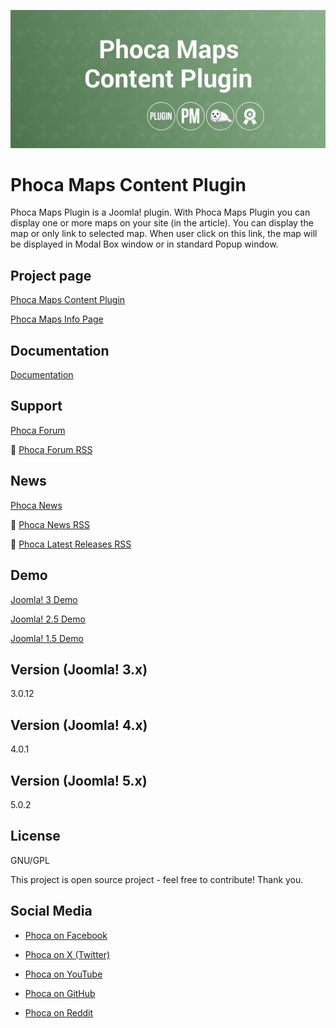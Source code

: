 



![Phoca Maps Content Plugin](https://github.com/PhocaCz/PhocaMapsPlugin/blob/master/phocamaps.png?raw=true)

# Phoca Maps Content Plugin



Phoca Maps Plugin is a Joomla! plugin. With Phoca Maps Plugin you can display one or more maps on your site (in the article). You can display the map or only link to selected map. When user click on this link, the map will be displayed in Modal Box window or in standard Popup window.



## Project page

[Phoca Maps Content Plugin](https://www.phoca.cz/phocamaps-plugin)

[Phoca Maps Info Page](https://www.phoca.cz/project/phocamaps-joomla-maps)



## Documentation

[Documentation](https://www.phoca.cz/documentation/category/54-phoca-maps-plugin)





## Support

[Phoca Forum](https://www.phoca.cz/forum)

:bell: [Phoca Forum RSS](https://www.phoca.cz/forum/app.php/feed)



## News

[Phoca News](https://www.phoca.cz/news)

:bell: [Phoca News RSS](https://www.phoca.cz/news?format=feed&type=rss)

:bell: [Phoca Latest Releases RSS](https://www.phoca.cz/download/feed/111?format=feed&type=rss)



## Demo

[Joomla! 3 Demo](https://www.phoca.cz/joomla3demo/phoca-maps-demo)

[Joomla! 2.5 Demo](https://www.phoca.cz/joomlademo/phoca-maps)

[Joomla! 1.5 Demo](https://www.phoca.cz/demo/phoca-maps-demo-component)



## Version (Joomla! 3.x)

3.0.12

## Version (Joomla! 4.x)

4.0.1

## Version (Joomla! 5.x)

5.0.2



## License

GNU/GPL



This project is open source project - feel free to contribute! Thank you.



## Social Media

- [Phoca on Facebook](https://www.facebook.com/Phoca.cz)

- [Phoca on X (Twitter)](https://twitter.com/PhocaCz)

- [Phoca on YouTube](https://www.youtube.com/user/phocavideos)

- [Phoca on GitHub](https://github.com/PhocaCz)

- [Phoca on Reddit](https://www.reddit.com/user/PhocaCz)
